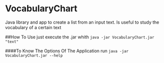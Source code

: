 # VocabularyChart
Java library and app to create a list from an input text. Is useful to study the vocabulary of a certain text

##How To Use
just execute the .jar whith ``` java -jar VocabularyChart.jar "text" ```

####To Know The Options Of The Application 
run ``` java -jar VocabularyChart.jar --help ```
